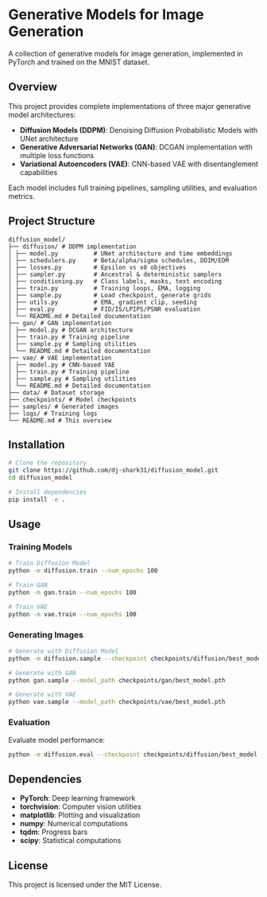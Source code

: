 # Generative Models for Image Generation

A collection of generative models for image generation, implemented in PyTorch and trained on the MNIST dataset.

## Overview

This project provides complete implementations of three major generative model architectures:

- **Diffusion Models (DDPM)**: Denoising Diffusion Probabilistic Models with UNet architecture
- **Generative Adversarial Networks (GAN)**: DCGAN implementation with multiple loss functions
- **Variational Autoencoders (VAE)**: CNN-based VAE with disentanglement capabilities

Each model includes full training pipelines, sampling utilities, and evaluation metrics.

## Project Structure

```
diffusion_model/
├── diffusion/ # DDPM implementation
│ ├── model.py          # UNet architecture and time embeddings
│ ├── schedulers.py     # Beta/alpha/sigma schedules, DDIM/EDM
│ ├── losses.py         # Epsilon vs x0 objectives
│ ├── sampler.py        # Ancestral & deterministic samplers
│ ├── conditioning.py   # Class labels, masks, text encoding
│ ├── train.py          # Training loops, EMA, logging
│ ├── sample.py         # Load checkpoint, generate grids
│ ├── utils.py          # EMA, gradient clip, seeding
│ ├── eval.py           # FID/IS/LPIPS/PSNR evaluation
│ └── README.md # Detailed documentation
├── gan/ # GAN implementation
│ ├── model.py # DCGAN architecture
│ ├── train.py # Training pipeline
│ ├── sample.py # Sampling utilities
│ └── README.md # Detailed documentation
├── vae/ # VAE implementation
│ ├── model.py # CNN-based VAE
│ ├── train.py # Training pipeline
│ ├── sample.py # Sampling utilities
│ └── README.md # Detailed documentation
├── data/ # Dataset storage
├── checkpoints/ # Model checkpoints
├── samples/ # Generated images
├── logs/ # Training logs
└── README.md # This overview
```

## Installation

```bash
# Clone the repository
git clone https://github.com/dj-shark31/diffusion_model.git
cd diffusion_model

# Install dependencies
pip install -e .
```

## Usage

### Training Models

```bash
# Train Diffusion Model
python -m diffusion.train --num_epochs 100

# Train GAN
python -m gan.train --num_epochs 100

# Train VAE
python -m vae.train --num_epochs 100
```


### Generating Images

```bash
# Generate with Diffusion Model
python -m diffusion.sample --checkpoint checkpoints/diffusion/best_model.pth

# Generate with GAN
python gan.sample --model_path checkpoints/gan/best_model.pth

# Generate with VAE
python vae.sample --model_path checkpoints/vae/best_model.pth
```


### Evaluation

Evaluate model performance:

```bash
python -m diffusion.eval --checkpoint checkpoints/diffusion/best_model.pth --num-samples 1000
```


##  Dependencies

- **PyTorch**: Deep learning framework
- **torchvision**: Computer vision utilities
- **matplotlib**: Plotting and visualization
- **numpy**: Numerical computations
- **tqdm**: Progress bars
- **scipy**: Statistical computations

## License

This project is licensed under the MIT License.
